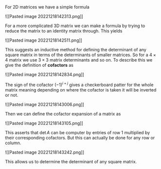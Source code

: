 For 2D matrices we have a simple formula

![[Pasted image 20221218142313.png]]

For a more complicated 3D matrix we can make a formula by trying to reduce the matrix to an identity matrix through. This yields

![[Pasted image 20221218142511.png]]

This suggests an inductive method for defining the determinant of any square matrix in terms of the determinants of smaller matrices. So for a $4\times4$ matrix we use $3\times3$ matrix determinants and so on. To describe this we give the definition of **cofactors** as

![[Pasted image 20221218142834.png]]

The sign of the cofactor $(-1)^{i+j}$ gives a checkerboard patter for the whole matrix meaning depending on where the cofactor is taken it will be inverted or not.

![[Pasted image 20221218143006.png]]

Then we can define the  cofactor expansion of a matrix as

![[Pasted image 20221218143105.png]]

This asserts that $\det A$ can be computer by entries of row $1$ multiplied by their corresponding cofactors. But this can actually be done for any row or column.

![[Pasted image 20221218143242.png]]

This allows us to determine the determinant of any square matrix.
